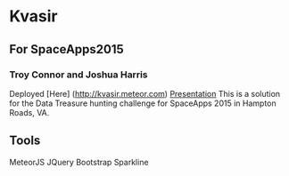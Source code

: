 # Kvasir
## For SpaceApps2015
### Troy Connor and Joshua Harris
Deployed [Here] (http://kvasir.meteor.com) [Presentation](http://prezi.com/zdwlz5a-kxbv/?utm_campaign=share&utm_medium=copy)
This is a solution for the Data Treasure hunting challenge
for SpaceApps 2015 in Hampton Roads, VA.

## Tools
MeteorJS
JQuery
Bootstrap
Sparkline

